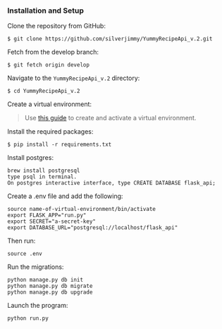 ### Installation and Setup

Clone the repository from GitHub:
```
$ git clone https://github.com/silverjimmy/YummyRecipeApi_v.2.git
```

Fetch from the develop branch:
```
$ git fetch origin develop
```

Navigate to the `YummyRecipeApi_v.2` directory:
```
$ cd YummyRecipeApi_v.2
```

Create a virtual environment:
> Use [this guide](http://docs.python-guide.org/en/latest/dev/virtualenvs/) to create and activate a virtual environment.

Install the required packages:
```
$ pip install -r requirements.txt

```

Install postgres:
```
brew install postgresql
type psql in terminal.
On postgres interactive interface, type CREATE DATABASE flask_api;
```

Create a .env file and add the following:
```
source name-of-virtual-environment/bin/activate
export FLASK_APP="run.py"
export SECRET="a-secret-key"
export DATABASE_URL="postgresql://localhost/flask_api"
```

Then run:
```
source .env
```

Run the migrations:
```
python manage.py db init
python manage.py db migrate
python manage.py db upgrade
```

Launch the program:
```
python run.py
```

